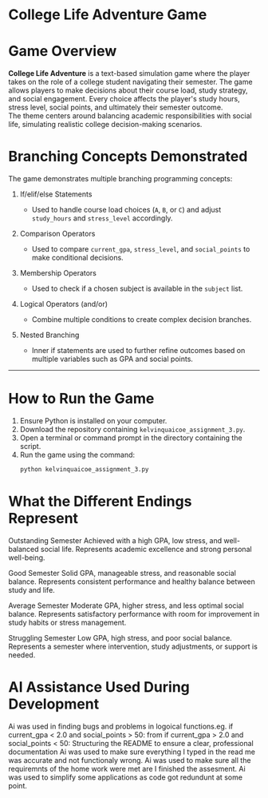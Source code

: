 # College Life Adventure Game

# Game Overview
**College Life Adventure** is a text-based simulation game where the player takes on the role of a college student navigating their semester. The game allows players to make decisions about their course load, study strategy, and social engagement. Every choice affects the player's study hours, stress level, social points, and ultimately their semester outcome.  
The theme centers around balancing academic responsibilities with social life, simulating realistic college decision-making scenarios.

# Branching Concepts Demonstrated
The game demonstrates multiple branching programming concepts:

1. If/elif/else Statements 
   - Used to handle course load choices (`A`, `B`, or `C`) and adjust `study_hours` and `stress_level` accordingly.  

2. Comparison Operators  
   - Used to compare `current_gpa`, `stress_level`, and `social_points` to make conditional decisions.  

3. Membership Operators  
   - Used to check if a chosen subject is available in the `subject` list.  

4. Logical Operators (and/or)  
   - Combine multiple conditions to create complex decision branches.  

5. Nested Branching  
   - Inner if statements are used to further refine outcomes based on multiple variables such as GPA and social points.

---

# How to Run the Game
1. Ensure Python is installed on your computer.  
2. Download the repository containing `kelvinquaicoe_assignment_3.py`.  
3. Open a terminal or command prompt in the directory containing the script.  
4. Run the game using the command:  
   ```bash
   python kelvinquaicoe_assignment_3.py

# What the Different Endings Represent

Outstanding Semester
Achieved with a high GPA, low stress, and well-balanced social life.
Represents academic excellence and strong personal well-being.

Good Semester
Solid GPA, manageable stress, and reasonable social balance.
Represents consistent performance and healthy balance between study and life.

Average Semester
Moderate GPA, higher stress, and less optimal social balance.
Represents satisfactory performance with room for improvement in study habits or stress management.

Struggling Semester
Low GPA, high stress, and poor social balance.
Represents a semester where intervention, study adjustments, or support is needed.


# AI Assistance Used During Development

Ai was used in finding bugs and problems in logoical functions.eg. 
if current_gpa < 2.0 and social_points > 50:
from if current_gpa > 2.0 and social_points < 50:
Structuring the README to ensure a clear, professional documentation
Ai was used to make sure everything I typed in the read me was accurate and not functionaly wrong.
Ai was used to make sure all the requiremnts of the home work were met are I finished the assesment.
Ai was used to simplify some applications as code got redundunt at some point.
